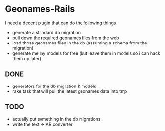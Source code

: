 Geonames-Rails
===

I need a decent plugin that can do the following things

  * generate a standard db migration
  * pull down the required geonames files from the web
  * load those geonames files in the db (assuming a schema from the migration)
  * generate me my models for free (but leave them in models so i can hack them up later)

DONE
---

  * generators for the db migration & models
  * rake task that will pull the latest geonames data into tmp

TODO
---
  * actually put something in the db migrations
  * write the text -> AR converter